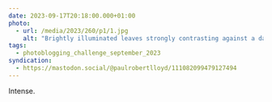 ```yaml
---
date: 2023-09-17T20:18:00.000+01:00
photo:
  - url: /media/2023/260/p1/1.jpg
    alt: "Brightly illuminated leaves strongly contrasting against a dark blue night sky."
tags:
  - photoblogging_challenge_september_2023
syndication:
  - https://mastodon.social/@paulrobertlloyd/111082099479127494
---
```


Intense.
